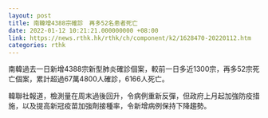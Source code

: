 ```yaml
---
layout: post
title: 南韓增4388宗確診　再多52名患者死亡
date: 2022-01-12 10:21:21.000000000 +08:00
link: https://news.rthk.hk/rthk/ch/component/k2/1628470-20220112.htm
categories: rthk
---
```


南韓過去一日新增4388宗新型肺炎確診個案，較前一日多近1300宗，再多52宗死亡個案，累計超過67萬4800人確診，6166人死亡。

韓聯社報道，檢測量在周末過後回升，令病例重新反彈，但政府上月起加強防疫措施，以及提高新冠疫苗加強劑接種率，令新增病例保持下降趨勢。
